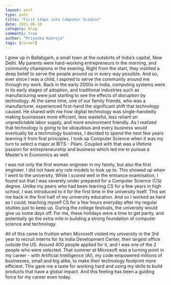 ```yaml
---
layout: post
type: post
title: "First steps into Computer Science"
date: 2021-06-10
category: blog
comments: true
author: "Priyanka Kukreja"
tags: [career]
---
```

I grew up in Ballabgarh, a small town at the outskirts of India’s capital, New Delhi. My parents were hard-working entrepreneurs in the morning, and community champions in the evening. Right from the start, they instilled a deep belief to serve the people around us in every way possible. And so, ever since I was a child, I aspired to serve the community around me through my work. Back in the early 2000s in India, computing systems were in its early stages of adoption, and traditional industries such as manufacturing were just starting to see the effects of disruption by technology. At the same time, one of our family friends, who was a manufacturer, experienced first-hand the significant shift that technology caused. He shared with me how digital technology was single-handedly making businesses more efficient, less wasteful, less reliant on unpredictable labor supply, and more environment friendly. As I realized that technology is going to be ubiquitous and every business would eventually be a technology business, I decided to spend the next few years learning it from first principles. I took up Computer Science when it was my turn to select a major at BITS - Pilani. Coupled with that was a lifetime passion for entrepreneurship and business which led me to pursue a Master’s in Economics as well.

I was not only the first woman engineer in my family, but also the first engineer. I did not have any role models to look up to. This showed up when I went to the university. While I scored well in the entrance examination, I found out that I was severely under prepared for a Computer Science (CS) degree. Unlike my peers who had been learning CS for a few years in high school, I was introduced to it for the first time in the university itself. This set me back in the first half of my university education. And so I worked as hard as I could, teaching myself CS for a few hours everyday after my regular studies just to keep up. During the college festivals, the university would give us some days off. For me, these holidays were a time to get parity, and potentially go the extra mile in building a strong foundation of computer science and technology.

All of this came to fruition when Microsoft visited my university in the 3rd year to recruit interns for its India Development Center, their largest office outside the US. Around 400 people applied for it, and I was one of the 2 people who were selected. That summer at Microsoft was a turning point in my career - with Artificial Intelligence (AI), my code empowered millions of businesses, small and big alike, to make their technology footprint more efficient. This gave me a taste for working hard and using my skills to build products that have a global impact. And this feeling has been a guiding force for my career even today.
